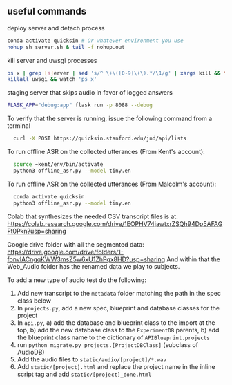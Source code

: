 ## useful commands
deploy server and detach process
```bash
conda activate quicksin # Or whatever environment you use
nohup sh server.sh & tail -f nohup.out
```
kill server and uwsgi processes
```bash
ps x | grep [s]erver | sed 's/^ \+\([0-9]\+\).*/\1/g' | xargs kill && \
killall uwsgi && watch 'ps x'
```
staging server that skips audio in favor of logged answers
```bash
FLASK_APP="debug:app" flask run -p 8088 --debug
```

To verify that the server is running, issue the following command from a terminal
```bash
  curl -X POST https://quicksin.stanford.edu/jnd/api/lists
```

To run offline ASR on the collected utterances (From Kent's account):
```bash
  source ~kent/env/bin/activate
  python3 offline_asr.py --model tiny.en
```

To run offline ASR on the collected utterances (From Malcolm's account):
```bash
  conda activate quicksin
  python3 offline_asr.py --model tiny.en
```

Colab that synthesizes the needed CSV transcript files is at:
  https://colab.research.google.com/drive/1EOPHV74jawtxrZSQh94Dp5AFAGFt0Pkn?usp=sharing

Google drive folder with all the segmented data:
  https://drive.google.com/drive/folders/1-fonvIACngqKWW3msZ5w6xU1ZhPqx8HD?usp=sharing
And within that the Web_Audio folder has the renamed data we play to subjects.

To add a new type of audio test do the following:
1) Add new transcript to the `metadata` folder matching the path in the spec 
  class below
2) In `projects.py`, add a new spec, blueprint and database classes for the
  project
3) In `api.py`, 
    a) add the database and blueprint class to the import at the top, 
    b) add the new database class to the `ExperimentDB` parents,
    b) add the blueprint class name to the dictionary of `APIBlueprint.projects`
4) run `python migrate.py projects.[ProjectDBClass]` (subclass of AudioDB)
5) Add the audio files to `static/audio/[project]/*.wav`
6) Add `static/[project].html` and replace the project name in the inline script
  tag and add `static/[project]_done.html`
